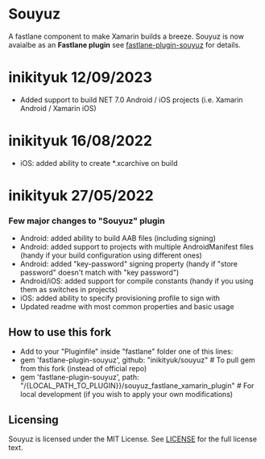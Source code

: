 # Souyuz

A fastlane component to make Xamarin builds a breeze. Souyuz is now avaialbe as an **Fastlane plugin** see [fastlane-plugin-souyuz](fastlane-plugin-souyuz) for details.

# inikityuk 12/09/2023
* Added support to build NET 7.0 Android / iOS projects (i.e. Xamarin Android / Xamarin iOS)

# inikityuk 16/08/2022
* iOS: added ability to create *.xcarchive on build

# inikityuk 27/05/2022
### Few major changes to "Souyuz" plugin
* Android: added ability to build AAB files (including signing)
* Android: added support to projects with multiple AndroidManifest files (handy if your build configuration using different ones)
* Android: added "key-password" signing property (handy if "store password" doesn't match with "key password")
* Android/iOS: added support for compile constants (handy if you using them as switches in projects)
* iOS: added ability to specify provisioning profile to sign with
* Updated readme with most common properties and basic usage

## How to use this fork
* Add to your "Pluginfile" inside "fastlane" folder one of this lines:
* gem 'fastlane-plugin-souyuz', github: "inikityuk/souyuz" # To pull gem from this fork (instead of official repo)
* gem 'fastlane-plugin-souyuz', path: "/{LOCAL_PATH_TO_PLUGIN}}/souyuz_fastlane_xamarin_plugin" # For local development (if you wish to apply your own modifications)

## Licensing

Souyuz is licensed under the MIT License. See [LICENSE](LICENSE) for the full license text.
